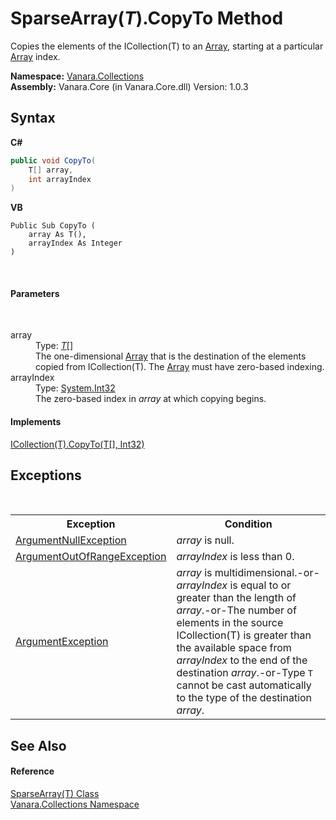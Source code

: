 # SparseArray(*T*).CopyTo Method 
 

Copies the elements of the ICollection(T) to an <a href="http://msdn2.microsoft.com/en-us/library/czz5hkty" target="_blank">Array</a>, starting at a particular <a href="http://msdn2.microsoft.com/en-us/library/czz5hkty" target="_blank">Array</a> index.

**Namespace:**&nbsp;<a href="062563b8-e616-d697-89ef-6de2b291d4a0">Vanara.Collections</a><br />**Assembly:**&nbsp;Vanara.Core (in Vanara.Core.dll) Version: 1.0.3

## Syntax

**C#**<br />
``` C#
public void CopyTo(
	T[] array,
	int arrayIndex
)
```

**VB**<br />
``` VB
Public Sub CopyTo ( 
	array As T(),
	arrayIndex As Integer
)
```

<br />

#### Parameters
&nbsp;<dl><dt>array</dt><dd>Type: <a href="00772d11-158d-1b2b-c0bd-e43affcf4895">*T*</a>[]<br />The one-dimensional <a href="http://msdn2.microsoft.com/en-us/library/czz5hkty" target="_blank">Array</a> that is the destination of the elements copied from ICollection(T). The <a href="http://msdn2.microsoft.com/en-us/library/czz5hkty" target="_blank">Array</a> must have zero-based indexing.</dd><dt>arrayIndex</dt><dd>Type: <a href="http://msdn2.microsoft.com/en-us/library/td2s409d" target="_blank">System.Int32</a><br />The zero-based index in *array* at which copying begins.</dd></dl>

#### Implements
<a href="http://msdn2.microsoft.com/en-us/library/0efx51xw" target="_blank">ICollection(T).CopyTo(T[], Int32)</a><br />

## Exceptions
&nbsp;<table><tr><th>Exception</th><th>Condition</th></tr><tr><td><a href="http://msdn2.microsoft.com/en-us/library/27426hcy" target="_blank">ArgumentNullException</a></td><td>*array* is null.</td></tr><tr><td><a href="http://msdn2.microsoft.com/en-us/library/8xt94y6e" target="_blank">ArgumentOutOfRangeException</a></td><td>*arrayIndex* is less than 0.</td></tr><tr><td><a href="http://msdn2.microsoft.com/en-us/library/3w1b3114" target="_blank">ArgumentException</a></td><td>*array* is multidimensional.-or- *arrayIndex* is equal to or greater than the length of *array*.-or-The number of elements in the source ICollection(T) is greater than the available space from *arrayIndex* to the end of the destination *array*.-or-Type `T` cannot be cast automatically to the type of the destination *array*.</td></tr></table>

## See Also


#### Reference
<a href="00772d11-158d-1b2b-c0bd-e43affcf4895">SparseArray(T) Class</a><br /><a href="062563b8-e616-d697-89ef-6de2b291d4a0">Vanara.Collections Namespace</a><br />
